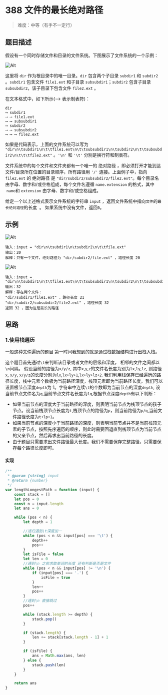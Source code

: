 # 388 文件的最长绝对路径

> 难度：中等（有手不一定行）

## 题目描述

假设有一个同时存储文件和目录的文件系统。下图展示了文件系统的一个示例：

![Alt](https://assets.leetcode.com/uploads/2020/08/28/mdir.jpg)

这里将 `dir` 作为根目录中的唯一目录。`dir` 包含两个子目录 `subdir1` 和 `subdir2` 。`subdir1` 包含文件 `file1.ext` 和子目录 `subsubdir1`；`subdir2` 包含子目录 `subsubdir2`，该子目录下包含文件 `file2.ext` 。

在文本格式中，如下所示(⟶ 表示制表符)：

```
dir
⟶ subdir1
⟶ ⟶ file1.ext
⟶ ⟶ subsubdir1
⟶ subdir2
⟶ ⟶ subsubdir2
⟶ ⟶ ⟶ file2.ext
```

如果是代码表示，上面的文件系统可以写为 `"dir\n\tsubdir1\n\t\tfile1.ext\n\t\tsubsubdir1\n\tsubdir2\n\t\tsubsubdir2\n\t\t\tfile2.ext"` 。`'\n'` 和 `'\t'` 分别是换行符和制表符。

文件系统中的每个文件和文件夹都有一个唯一的 绝对路径 ，即必须打开才能到达文件/目录所在位置的目录顺序，所有路径用 `'/'` 连接。上面例子中，指向 `file2.ext` 的 绝对路径 是 `"dir/subdir2/subsubdir2/file2.ext"`。每个目录名由字母、数字和/或空格组成，每个文件名遵循 `name.extension` 的格式，其中  `name`和 `extension` 由字母、数字和/或空格组成。

给定一个以上述格式表示文件系统的字符串 `input` ，返回文件系统中指向`文件`的`最长绝对路径`的长度  。 如果系统中没有文件，返回`0`。

## 示例

![Alt](https://assets.leetcode.com/uploads/2020/08/28/dir1.jpg)

```
输入：input = "dir\n\tsubdir1\n\tsubdir2\n\t\tfile.ext"
输出：20
解释：只有一个文件，绝对路径为 "dir/subdir2/file.ext" ，路径长度 20
```

![Alt](https://assets.leetcode.com/uploads/2020/08/28/dir2.jpg)

```
输入：input = "dir\n\tsubdir1\n\t\tfile1.ext\n\t\tsubsubdir1\n\tsubdir2\n\t\tsubsubdir2\n\t\t\tfile2.ext"
输出：32
解释：存在两个文件：
"dir/subdir1/file1.ext" ，路径长度 21
"dir/subdir2/subsubdir2/file2.ext" ，路径长度 32
返回 32 ，因为这是最长的路径
```

## 思路

### 1.使用栈遍历

一般这种文件遍历的题目 第一时间我想到的就是通过栈数据结构进行出栈入栈。

这个题目首先通过`\t`来判断该目录或者文件的层级和深度， 相邻的文件之间都以`\n`间隔。
假设当前的路径为`x/y/z`, 其中`x`,`y`,`z`的文件名长度为别为`lx`,`ly`,`lz`, 则路径`x`, `x/y`, `x/y/z`的长度分别为`lx`,`lx+ly+1`,`lx+ly+lz+2`.
我们利用栈保存已经遍历的路径长度，栈中元素个数极为当前路径深度，栈顶元素即为当前路径长度。我们可以设置根节点深度`depth`为 1。字符串中连续`\t`的个数即为当前节点的深度`depth`, 设当前节点文件名为`q`,当前节点文件名长度为`lq`,根据节点深度`depth`有以下判断：

-   如果当前节点的深度大于当前路径的深度，则表明当前节点为栈顶节点的孩子节点。设当前栈顶节点长度为`t`,栈顶节点的路径为`p`，则当前路径为`p/q`,当前文件路径长度为`t+lp+1`。
-   如果当前节点的深度小于当前路径的深度，则表明当前节点并不是当前栈顶元素的子节点，按照先序遍历的顺序，则此时需要回退直到栈顶节点为当前节点的父亲节点，然后再求出当前路径的长度。
-   由于题目只需要求出文件路径最大长度。我们不需要保存完整路径，只需要保存每个路径长度即可。

#### 实现

```javascript
/**
 * @param {string} input
 * @return {number}
 */
var lengthLongestPath = function (input) {
    const stack = []
    let pos = 0
    const n = input.length
    let ans = 0

    while (pos < n) {
        let depth = 1

        //递归遇到\t深度加一
        while (pos < n && input[pos] === '\t') {
            depth++
            pos++
        }
        let isFile = false
        let len = 0
        //遇到\n 之前求取单词的长度 还有判断是否是文件
        while (pos < n && input[pos] != '\n') {
            if (input[pos] === '.') {
                isFile = true
            }
            len++
            pos++
        }
        //遇到\n 直接跳过
        pos++

        while (stack.length >= depth) {
            stack.pop()
        }

        if (stack.length) {
            len += stack[stack.length - 1] + 1
        }

        if (isFile) {
            ans = Math.max(ans, len)
        } else {
            stack.push(len)
        }
    }

    return ans
}
```
